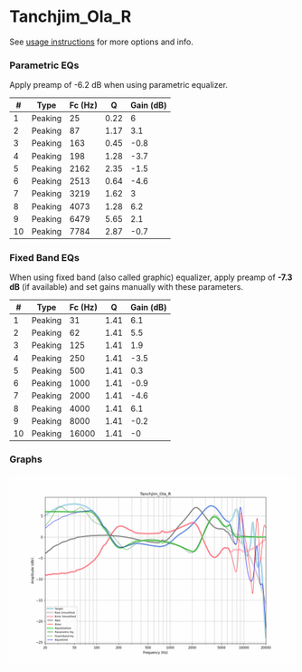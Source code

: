 # Tanchjim_Ola_R
See [usage instructions](https://github.com/jaakkopasanen/AutoEq#usage) for more options and info.

### Parametric EQs
Apply preamp of -6.2 dB when using parametric equalizer.

|   # | Type    |   Fc (Hz) |    Q |   Gain (dB) |
|-----|---------|-----------|------|-------------|
|   1 | Peaking |        25 | 0.22 |         6   |
|   2 | Peaking |        87 | 1.17 |         3.1 |
|   3 | Peaking |       163 | 0.45 |        -0.8 |
|   4 | Peaking |       198 | 1.28 |        -3.7 |
|   5 | Peaking |      2162 | 2.35 |        -1.5 |
|   6 | Peaking |      2513 | 0.64 |        -4.6 |
|   7 | Peaking |      3219 | 1.62 |         3   |
|   8 | Peaking |      4073 | 1.28 |         6.2 |
|   9 | Peaking |      6479 | 5.65 |         2.1 |
|  10 | Peaking |      7784 | 2.87 |        -0.7 |

### Fixed Band EQs
When using fixed band (also called graphic) equalizer, apply preamp of **-7.3 dB** (if available) and set gains manually with these parameters.

|   # | Type    |   Fc (Hz) |    Q |   Gain (dB) |
|-----|---------|-----------|------|-------------|
|   1 | Peaking |        31 | 1.41 |         6.1 |
|   2 | Peaking |        62 | 1.41 |         5.5 |
|   3 | Peaking |       125 | 1.41 |         1.9 |
|   4 | Peaking |       250 | 1.41 |        -3.5 |
|   5 | Peaking |       500 | 1.41 |         0.3 |
|   6 | Peaking |      1000 | 1.41 |        -0.9 |
|   7 | Peaking |      2000 | 1.41 |        -4.6 |
|   8 | Peaking |      4000 | 1.41 |         6.1 |
|   9 | Peaking |      8000 | 1.41 |        -0.2 |
|  10 | Peaking |     16000 | 1.41 |        -0   |

### Graphs
![](./Tanchjim_Ola_R.png)
